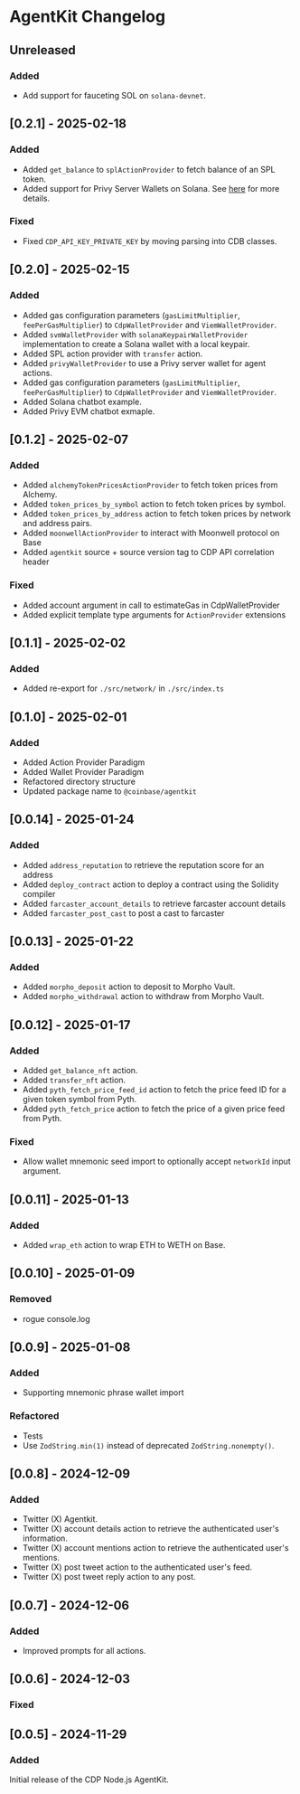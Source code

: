 # AgentKit Changelog

## Unreleased

### Added

- Add support for fauceting SOL on `solana-devnet`.

## [0.2.1] - 2025-02-18

### Added

- Added `get_balance` to `splActionProvider` to fetch balance of an SPL token.
- Added support for Privy Server Wallets on Solana. See [here](https://github.com/coinbase/agentkit/blob/main/typescript/agentkit/README.md#privywalletprovider-solana) for more details.

### Fixed
- Fixed `CDP_API_KEY_PRIVATE_KEY` by moving parsing into CDB classes.

## [0.2.0] - 2025-02-15

### Added

- Added gas configuration parameters (`gasLimitMultiplier`, `feePerGasMultiplier`) to `CdpWalletProvider` and `ViemWalletProvider`.
- Added `svmWalletProvider` with `solanaKeypairWalletProvider` implementation to create a Solana wallet with a local keypair.
- Added SPL action provider with `transfer` action.
- Added `privyWalletProvider` to use a Privy server wallet for agent actions.
- Added gas configuration parameters (`gasLimitMultiplier`, `feePerGasMultiplier`) to `CdpWalletProvider` and `ViemWalletProvider`.
- Added Solana chatbot example.
- Added Privy EVM chatbot exmaple.

## [0.1.2] - 2025-02-07

### Added

- Added `alchemyTokenPricesActionProvider` to fetch token prices from Alchemy.
- Added `token_prices_by_symbol` action to fetch token prices by symbol.
- Added `token_prices_by_address` action to fetch token prices by network and address pairs.
- Added `moonwellActionProvider` to interact with Moonwell protocol on Base
- Added `agentkit` source + source version tag to CDP API correlation header

### Fixed

- Added account argument in call to estimateGas in CdpWalletProvider
- Added explicit template type arguments for `ActionProvider` extensions

## [0.1.1] - 2025-02-02

### Added

- Added re-export for `./src/network/` in `./src/index.ts`

## [0.1.0] - 2025-02-01

### Added

- Added Action Provider Paradigm
- Added Wallet Provider Paradigm
- Refactored directory structure
- Updated package name to `@coinbase/agentkit`

## [0.0.14] - 2025-01-24

### Added

- Added `address_reputation` to retrieve the reputation score for an address
- Added `deploy_contract` action to deploy a contract using the Solidity compiler
- Added `farcaster_account_details` to retrieve farcaster account details
- Added `farcaster_post_cast` to post a cast to farcaster

## [0.0.13] - 2025-01-22

### Added

- Added `morpho_deposit` action to deposit to Morpho Vault.
- Added `morpho_withdrawal` action to withdraw from Morpho Vault.

## [0.0.12] - 2025-01-17

### Added

- Added `get_balance_nft` action.
- Added `transfer_nft` action.
- Added `pyth_fetch_price_feed_id` action to fetch the price feed ID for a given token symbol from Pyth.
- Added `pyth_fetch_price` action to fetch the price of a given price feed from Pyth.

### Fixed

- Allow wallet mnemonic seed import to optionally accept `networkId` input argument.

## [0.0.11] - 2025-01-13

### Added

- Added `wrap_eth` action to wrap ETH to WETH on Base.

## [0.0.10] - 2025-01-09

### Removed

- rogue console.log

## [0.0.9] - 2025-01-08

### Added

- Supporting mnemonic phrase wallet import

### Refactored

- Tests
- Use `ZodString.min(1)` instead of deprecated `ZodString.nonempty()`.

## [0.0.8] - 2024-12-09

### Added

- Twitter (X) Agentkit.
- Twitter (X) account details action to retrieve the authenticated user's information.
- Twitter (X) account mentions action to retrieve the authenticated user's mentions.
- Twitter (X) post tweet action to the authenticated user's feed.
- Twitter (X) post tweet reply action to any post.

## [0.0.7] - 2024-12-06

### Added

- Improved prompts for all actions.

## [0.0.6] - 2024-12-03

### Fixed

## [0.0.5] - 2024-11-29

### Added

Initial release of the CDP Node.js AgentKit.
